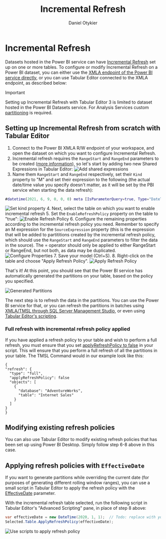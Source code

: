 ﻿---
uid: incremental-refresh-policy
title: Incremental Refresh
author: Daniel Otykier
updated: 2021-02-15
---
# Incremental Refresh

Datasets hosted in the Power BI service can have [Incremental Refresh](https://docs.microsoft.com/en-us/power-bi/connect-data/incremental-refresh-overview) set up on one or more tables. To configure or modify Incremental Refresh on a Power BI dataset, you can either use the [XMLA endpoint of the Power BI service directly](https://docs.microsoft.com/en-us/power-bi/connect-data/incremental-refresh-xmla), or you can use Tabular Editor connected to the XMLA endpoint, as described below:

> [!IMPORTANT]
> Setting up Incremental Refresh with Tabular Editor 3 is limited to dataset hosted in the Power BI Datasets service. For Analysis Services custom [partitioning](https://learn.microsoft.com/en-us/analysis-services/tabular-models/partitions-ssas-tabular?view=asallproducts-allversions) is required.

## Setting up Incremental Refresh from scratch with Tabular Editor

1. Connect to the Power BI XMLA R/W endpoint of your workspace, and open the dataset on which you want to configure Incremental Refresh.
2. Incremental refresh requires the `RangeStart` and `RangeEnd` parameters to be created ([more information](https://docs.microsoft.com/en-us/power-bi/connect-data/incremental-refresh-configure#create-parameters)), so let's start by adding two new Shared Expressions in Tabular Editor:
  ![Add shared expressions](https://user-images.githubusercontent.com/8976200/121341006-8906e900-c920-11eb-97af-ee683ff40609.png)
3. Name them `RangeStart` and `RangeEnd` respectively, set their `Kind` property to "M" and set their expression to the following (the actual date/time value you specify doesn't matter, as it will be set by the PBI service when starting the data refresh):
  ```M
  #datetime(2021, 6, 9, 0, 0, 0) meta [IsParameterQuery=true, Type="DateTime", IsParameterQueryRequired=true]
  ```
  ![Set kind property](https://user-images.githubusercontent.com/8976200/121342389-dc2d6b80-c921-11eb-8848-b67950e55e36.png)
4. Next, select the table on which you want to enable incremental refresh
5. Set the `EnableRefreshPolicy` property on the table to "true":
  ![Enable Refresh Policy](https://user-images.githubusercontent.com/8976200/121339872-3842c080-c91f-11eb-8e63-a051b34fb36f.png)
6. Configure the remaining properties according to the incremental refresh policy you need. Remember to specify an M expression for the `SourceExpression` property (this is the expression that will be added to partititions created by the incremental refresh policy, which should use the `RangeStart` and `RangeEnd` parameters to filter the data in the source). The = operator should only be applied to either RangeStart or RangeEnd, but not both, as data may be duplicated.
  ![Configure Properties](https://user-images.githubusercontent.com/45298358/170603450-8232ad55-0b4a-4ead-b113-786a781f94ad.png)
7. Save your model (Ctrl+S).
8. Right-click on the table and choose "Apply Refresh Policy".
  ![Apply Refresh Policy](https://user-images.githubusercontent.com/8976200/121342947-78577280-c922-11eb-82b5-a517fbe86c3e.png)

That's it! At this point, you should see that the Power BI service has automatically generated the partitions on your table, based on the policy you specified.

![Generated Partitions](https://user-images.githubusercontent.com/8976200/121343417-eef47000-c922-11eb-8731-1ac4dde916ef.png)

The next step is to refresh the data in the partitions. You can use the Power BI service for that, or you can refresh the partitions in batches using [XMLA/TMSL through SQL Server Management Studio](https://docs.microsoft.com/en-us/power-bi/connect-data/incremental-refresh-xmla#refresh-management-with-sql-server-management-studio-ssms), or even using [Tabular Editor's scripting](https://www.elegantbi.com/post/datarefreshintabulareditor).

### Full refresh with incremental refresh policy applied
If you have applied a refresh policy to your table and wish to perform a full refresh, you must ensure that you set [applyRefreshPolicy to false](https://learn.microsoft.com/en-us/power-bi/connect-data/incremental-refresh-xmla#override-incremental-refresh-behavior) in your script. This will ensure that you perform a full refresh of all the partitions in your table. 
The TMSL Command would in our example look like this:
  ```
{
  "refresh": {
    "type": "full",
    "applyRefreshPolicy": false
    "objects": [
      {
        "database": "AdventureWorks",
        "table": "Internet Sales"
      }
    ]
  }
}
  ```
## Modifying existing refresh policies

You can also use Tabular Editor to modify existing refresh policies that has been set up using Power BI Desktop. Simply follow step 6-8 above in this case.

## Applying refresh policies with `EffectiveDate`

If you want to generate partitions while overriding the current date (for purposes of generating different rolling window ranges), you can use a small script in Tabular Editor to apply the refresh policy with the [EffectiveDate](https://docs.microsoft.com/en-us/analysis-services/tmsl/refresh-command-tmsl?view=asallproducts-allversions#optional-parameters) parameter.

With the incremental refresh table selected, run the following script in Tabular Editor's "Advanced Scripting" pane, in place of step 8 above:

```csharp
var effectiveDate = new DateTime(2020, 1, 1);  // Todo: replace with your effective date
Selected.Table.ApplyRefreshPolicy(effectiveDate);
```

![Use scripts to apply refresh policy](https://user-images.githubusercontent.com/8976200/121344362-f9633980-c923-11eb-916c-44a35cf03a36.png)


